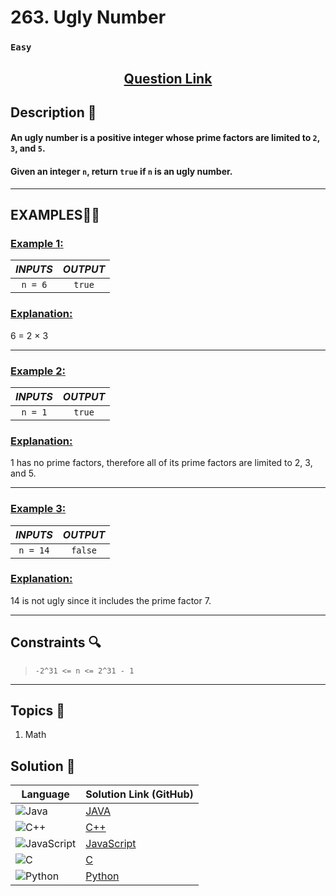 # 263. Ugly Number

### `Easy`


<h2 align="center">
<a href="https://leetcode.com/problems/ugly-number/description/"><strong>Question Link</strong></a>
</h2>


## Description 📑

#### An ugly number is a positive integer whose prime factors are limited to `2`, `3`, and `5`.

#### Given an integer `n`, return `true` if `n` is an ugly number.

---

## **EXAMPLES**💫✨ </br>

<h3>

<ins>**Example 1**:</ins> </br>


| _INPUTS_ | _OUTPUT_ |
| :-----------: | :-----------: |
| `n = 6` | `true` |

</h3>

<h3>
<ins>Explanation:</ins>
</h3>

6 = 2 × 3

____
<h3>

<ins>**Example 2**:</ins> </br>

| _INPUTS_ | _OUTPUT_ |
| :-----------: | :-----------: |
| `n = 1` | `true` |

</h3>

<h3>
<ins>Explanation:</ins>
</h3>

1 has no prime factors, therefore all of its prime factors are limited to 2, 3, and 5.

___

<h3>

<ins>**Example 3**:</ins> </br>

| _INPUTS_ | _OUTPUT_ |
| :-----------: | :-----------: |
| `n = 14` | `false` |

</h3>

<h3>
<ins>Explanation:</ins>
</h3>

14 is not ugly since it includes the prime factor 7.

___

## Constraints 🔍

> `-2^31 <= n <= 2^31 - 1`

___

## Topics 📝

1. Math


## Solution 📃

|  Language   |  Solution Link (GitHub) |
| ------------- | ------------- |
|  ![Java](https://img.shields.io/badge/java-%23ED8B00.svg?style=flat&logo=openjdk&logoColor=white)  | [JAVA](https://github.com/Purnima47/Leetcode-Solutions/blob/main/%F0%9F%9F%A2%20Easy/263%20-%20Ugly%20Number/_263UglyNumber.java) |
|  ![C++](https://img.shields.io/badge/c++-%2300599C.svg?style=plastic&logo=c%2B%2B&logoColor=white)  | [C++](https://github.com/Purnima47/Leetcode-Solutions/blob/main/%F0%9F%9F%A2%20Easy/263%20-%20Ugly%20Number/_263UglyNumber.cpp)  |
|  ![JavaScript](https://img.shields.io/badge/javascript-%23323330.svg?style=flat&logo=javascript&logoColor=%23F7DF1E)  | [JavaScript](https://github.com/Purnima47/Leetcode-Solutions/blob/main/%F0%9F%9F%A2%20Easy/263%20-%20Ugly%20Number/_263UglyNumber.js) |
|![C](https://img.shields.io/badge/c-%2300599C.svg?style=plastic&logo=c&logoColor=white)| [C](https://github.com/Purnima47/Leetcode-Solutions/blob/main/%F0%9F%9F%A2%20Easy/263%20-%20Ugly%20Number/_263UglyNumber.c) |
|![Python](https://img.shields.io/badge/python-3670A0?style=plastic&logo=python&logoColor=ffdd54)| [Python](https://github.com/Purnima47/Leetcode-Solutions/blob/main/%F0%9F%9F%A2%20Easy/263%20-%20Ugly%20Number/_263UglyNumber.py) |
